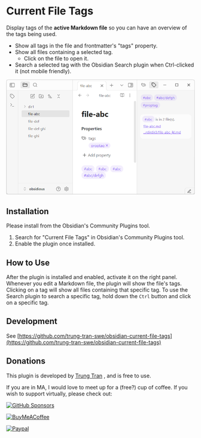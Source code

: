 # Current File Tags

Display tags of the **active Markdown file** so you can have an overview of the tags being used.
- Show all tags in the file and frontmatter's "tags" property.
- Show all files containing a selected tag.
	- Click on the file to open it.
- Search a selected tag with the Obsidian Search plugin when Ctrl-clicked it (not mobile friendly).

![Current File Tags](./media/screenshot.png "Screenshot")

## Installation

Please install from the Obsidian's Community Plugins tool.
1. Search for "Current File Tags" in Obsidian's Community Plugins tool.
2. Enable the plugin once installed.

## How to Use

After the plugin is installed and enabled, activate it on the right panel. Whenever you edit a Markdown file, the plugin will show the file's tags. Clicking on a tag will show all files containing that specific tag. To use the Search plugin to search a specific tag, hold down the `Ctrl` button and click on a specific tag.

## Development

See [https://github.com/trung-tran-swe/obsidian-current-file-tags](https://github.com/trung-tran-swe/obsidian-current-file-tags)

## Donations

This plugin is developed by [Trung Tran](https://github.com/trung-tran-swe) , and is free to use.

If you are in MA, I would love to meet up for a (free?) cup of coffee. If you wish to support virtually, please check out:

[![GitHub Sponsors](https://img.shields.io/github/sponsors/trung-tran-swe?style=social)](https://github.com/sponsors/trung-tran-swe)

[<img src="https://cdn.buymeacoffee.com/buttons/v2/default-yellow.png" alt="BuyMeACoffee" width="100">](https://buymeacoffee.com/trung.tran.swe)

[![Paypal](https://img.shields.io/badge/paypal-ttran7977-yellow?style=social&logo=paypal)](https://www.paypal.com/paypalme/ttran7977)

